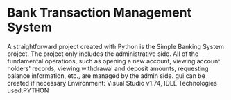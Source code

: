 # Bank Transaction Management System

A straightforward project created with Python is the Simple Banking System project. The project only includes the administrative side. All of the fundamental operations, such as opening a new account, viewing account holders' records, viewing withdrawal and deposit amounts, requesting balance information, etc., are managed by the admin side. gui can be created if necessary
Environment: Visual Studio v1.74, IDLE
Technologies used:PYTHON 
